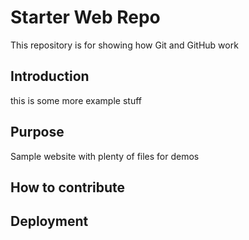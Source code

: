 # Starter Web Repo

This repository is for showing how Git and GitHub work

## Introduction

this is some more example stuff

## Purpose

Sample website with plenty of files for demos

## How to contribute

## Deployment